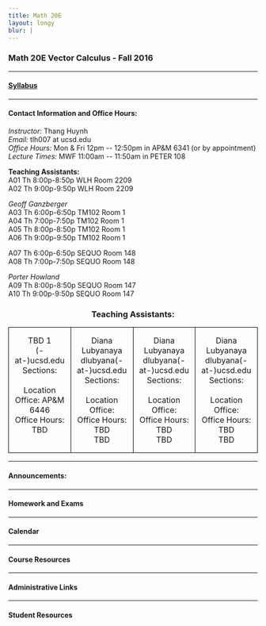 ```yaml
---
title: Math 20E
layout: longy
blur: |
---
```

### Math 20E Vector Calculus - Fall 2016  

---

#### [Syllabus][math20eSyl]

[math20eSyl]:http://thanghuynh.org/teaching/math20e_syllabus.pdf

---  

#### Contact Information and Office Hours:  

*Instructor:* Thang Huynh  
*Email:* tlh007 at ucsd.edu  
*Office Hours:* Mon & Fri 12pm -- 12:50pm in AP&M 6341 (or by appointment)  
*Lecture Times:* MWF 11:00am -- 11:50am in PETER 108

**Teaching Assistants:**   
A01	Th	8:00p-8:50p	WLH	Room 2209  
A02	Th	9:00p-9:50p	WLH	Room 2209  

*Geoff Ganzberger*  
A03	Th	6:00p-6:50p	TM102	Room 1  
A04	Th	7:00p-7:50p	TM102	Room 1  
A05	Th	8:00p-8:50p	TM102	Room 1  
A06	Th	9:00p-9:50p	TM102	Room 1  

A07	Th	6:00p-6:50p	SEQUO	Room 148  
A08	Th	7:00p-7:50p	SEQUO	Room 148  

*Porter Howland*  
A09	Th	8:00p-8:50p	SEQUO	Room 147  
A10	Th	9:00p-9:50p	SEQUO	Room 147  

<center>
<h3>
Teaching Assistants:
</h3>

<table border="1" cellspacing="0" cellpadding="0" style="border-collapse:collapse;
 border:none;mso-border-alt:solid windowtext .5pt;mso-padding-alt:0in 5.4pt 0in 5.4pt">
 <tbody><tr>
  <td width="197" valign="top" style="width:2.5in;border:solid windowtext .5pt;
  padding:0in 5.4pt 0in 5.4pt">
  <p class="MsoNormal" align="center" style="text-align:center">TBD 1<br>(-at-)ucsd.edu<br> Sections:  <br><br>Location	 <br>Office: AP&amp;M 6446  <br>Office Hours:<br> TBD </p>
  </td>
    <td width="197" valign="top" style="width:2.5in;border:solid windowtext .5pt;
  padding:0in 5.4pt 0in 5.4pt">
  <p class="MsoNormal" align="center" style="text-align:center">Diana  Lubyanaya<br>dlubyana(-at-)ucsd.edu<br> Sections: <br> <br>Location  <br>Office: <br>Office Hours: <br>  TBD <br> TBD</p>
  </td>
  <td width="197" valign="top" style="width:2.5in;border:solid windowtext .5pt;
  padding:0in 5.4pt 0in 5.4pt">
  <p class="MsoNormal" align="center" style="text-align:center">Diana  Lubyanaya<br>dlubyana(-at-)ucsd.edu<br> Sections: <br> <br>Location  <br>Office: <br>Office Hours: <br>  TBD <br> TBD</p>
  </td>
  <td width="197" valign="top" style="width:2.5in;border:solid windowtext .5pt;
  padding:0in 5.4pt 0in 5.4pt">
  <p class="MsoNormal" align="center" style="text-align:center">Diana  Lubyanaya<br>dlubyana(-at-)ucsd.edu<br> Sections: <br> <br>Location  <br>Office: <br>Office Hours: <br>  TBD <br> TBD</p>
  </td>


 </tr>
</tbody></table>


</center>



--- 

#### Announcements:


---

#### Homework and Exams

---

#### Calendar

---  

#### Course Resources

---  

#### Administrative Links

---

#### Student Resources











